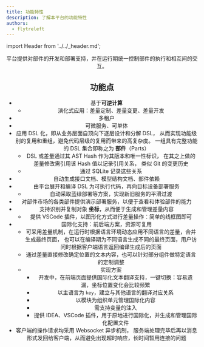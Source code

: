 ```yaml
---
title: 功能特性
description: 了解本平台的功能特性
authors:
  - flytreleft
---
```


import Header from '../../\_header.md';

<Header />

平台提供对部件的开发和部署支持，并在运行期统一控制部件的执行和相互间的交互。

## 功能点

- 基于**可逆计算**
  - 演化式应用：差量定制、差量变更、差量开发
- 多租户
- 可微服务、可单体
- 应用 DSL 化，即从业务层面自顶向下逐层设计和分解 DSL，
  从而实现功能级别的复用和重组，避免代码层级的复用而带来的高复杂度。
  一组具有完整功能的 DSL 集合即称之为 **部件**（Parts）
  - DSL 或差量通过其 AST Hash 作为其版本和唯一性标识，
    在其之上做的差量修改需引用该 Hash 值以记录引用关系，
    类似 Git 的变更历史
  - 通过 SQLite 记录这些关系
- 自动生成接口文档、模型结构文档、部件依赖
- 由平台展开和编译 DSL 为可执行代码，再向目标设备部署服务
  - 自动采取蓝绿部署等方案，实现新旧服务的平滑过渡
- 对部件市场的各类部件提供演示部署服务，以便于查看和体验部件的能力
- 支持识别并复制对象 **坐标**，从而便于生成和管理差量内容
  - 提供 VSCode 插件，以图形化方式进行差量操作：简单的线框图即可
- 国际化支持：前后端方案，资源可复用
  - 可采用差量机制，在运行时根据语言环境动态应用不同语言的差量，合并生成最终页面，
    也可以在编译期为不同语言生成不同的最终页面，用户访问时根据客户端语言返回编译生成后的页面
  - 通过差量直接修改确定位置的文本内容，也可以针对部分组件做特定语言的定制调整
  - 实现方案
    - 开发中，在前端页面提供国际化文本翻译支持，一键切换：容易遗漏，坐标位置变化会比较频繁
    - 以主语言为 `key`，建立与其他语言的翻译对应关系
    - 以模块为组织单元管理国际化内容
    - 需支持变量的注入
    - 提供 IDEA、VSCode 插件，用于原地进行国际化，并生成和管理国际化配置文件
- 客户端的操作请求均采用 Websocket 异步机制，
  服务端处理完毕后再以消息形式发回给客户端，从而避免出现超时响应，长时间暂用连接的问题
